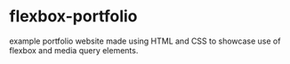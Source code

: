 # flexbox-portfolio
example portfolio website made using HTML and CSS to showcase use of flexbox and media query elements.
